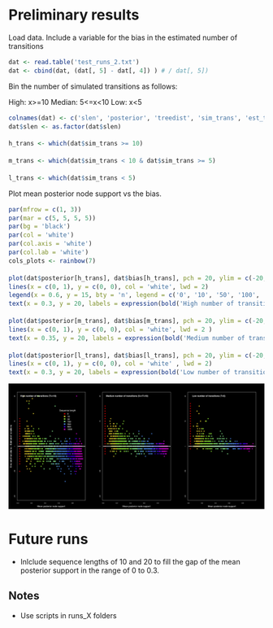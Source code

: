 Preliminary results
==================


Load data. Include a variable for the bias in the estimated number of transitions


```r
dat <- read.table('test_runs_2.txt')
dat <- cbind(dat, (dat[, 5] - dat[, 4]) ) # / dat[, 5])
```

Bin the number of simulated transitions as follows:

High:  x>=10
Median: 5<=x<10
Low: x<5



```r
colnames(dat) <- c('slen', 'posterior', 'treedist', 'sim_trans', 'est_trans', 'bias')
dat$slen <- as.factor(dat$slen)

h_trans <- which(dat$sim_trans >= 10)

m_trans <- which(dat$sim_trans < 10 & dat$sim_trans >= 5)

l_trans <- which(dat$sim_trans < 5)
```



Plot mean posterior node support vs the bias.


```r
par(mfrow = c(1, 3))
par(mar = c(5, 5, 5, 5))
par(bg = 'black')
par(col = 'white')
par(col.axis = 'white')
par(col.lab = 'white')
cols_plots <- rainbow(7)

plot(dat$posterior[h_trans], dat$bias[h_trans], pch = 20, ylim = c(-20, 20), col = cols_plots[dat$slen[h_trans]], cex = 2, xlab = 'Mean posterior node support', ylab = 'Simulated transitions - Estimated transitions', cex.lab = 1.5)
lines(x = c(0, 1), y = c(0, 0), col = 'white', lwd = 2)
legend(x = 0.6, y = 15, bty = 'n', legend = c('0', '10', '50', '100', '250', '500', '1000'), fill = cols_plots, title = 'Sequence length', cex = 1.5)
text(x = 0.3, y = 20, labels = expression(bold('High number of transitions (T>=10)')), cex = 1.5)

plot(dat$posterior[m_trans], dat$bias[m_trans], pch = 20, ylim = c(-20, 20), col = cols_plots[dat$slen[m_trans]], cex = 2, xlab = 'Mean posterior node support', ylab = '', cex.lab = 1.5)
lines(x = c(0, 1), y = c(0, 0), col = 'white', lwd = 2 )
text(x = 0.35, y = 20, labels = expression(bold('Medium number of transitions (5<=T<10)')), cex = 1.5)

plot(dat$posterior[l_trans], dat$bias[l_trans], pch = 20, ylim = c(-20, 20), col = cols_plots[dat$slen[l_trans]], cex = 2, xlab = 'Mean posterior node support', ylab = '', cex.lab = 1.5)
lines(x = c(0, 1), y = c(0, 0), col = 'white' , lwd = 2)
text(x = 0.3, y = 20, labels = expression(bold('Low number of transitions (T<5)')), cex = 1.5)
```

![plot of chunk unnamed-chunk-3](figure/Rplot.png) 

Future runs
==========

- Inlclude sequence lengths of 10 and 20 to fill the gap of the mean posterior support in the range of 0 to 0.3. 


Notes
----
- Use scripts in runs_X folders
